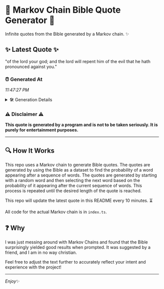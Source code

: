 # 📖 Markov Chain Bible Quote Generator 📖

Infinite quotes from the Bible generated by a Markov chain. ✨

## ✨ Latest Quote ✨
"of the lord your god; and the lord will repent him of the evil that he hath pronounced against you."

### ⏰ Generated At
*11:47:27 PM*

<details>
    <summary>🛠️ Generation Details</summary>
    <p>
        <strong>🌱 Seed:</strong> of<br>
        <strong>🔄 Iterations:</strong> 19<br>
        <strong>📜 Context History:</strong><br>[ of ]: the<br>[ of, the ]: lord<br>[ of, the, lord ]: your<br>[ of, the, lord, your ]: god;<br>[ of, the, lord, your, god; ]: and<br>[ of, the, lord, your, god;, and ]: the<br>[ the, lord, your, god;, and, the ]: lord<br>[ lord, your, god;, and, the, lord ]: will<br>[ your, god;, and, the, lord, will ]: repent<br>[ god;, and, the, lord, will, repent ]: him<br>[ and, the, lord, will, repent, him ]: of<br>[ the, lord, will, repent, him, of ]: the<br>[ lord, will, repent, him, of, the ]: evil<br>[ will, repent, him, of, the, evil ]: that<br>[ repent, him, of, the, evil, that ]: he<br>[ him, of, the, evil, that, he ]: hath<br>[ of, the, evil, that, he, hath ]: pronounced<br>[ the, evil, that, he, hath, pronounced ]: against<br>[ evil, that, he, hath, pronounced, against ]: you.<br>
    </p>
</details>

### ⚠️ Disclaimer ⚠️
**This quote is generated by a program and is not to be taken seriously. It is purely for entertainment purposes.**

---

## 🔍 How It Works

This repo uses a Markov chain to generate Bible quotes. The quotes are generated by using the Bible as a dataset to find the probability of a word appearing after a sequence of words. The quotes are generated by starting with a random word and then selecting the next word based on the probability of it appearing after the current sequence of words. This process is repeated until the desired length of the quote is reached.

This repo will update the latest quote in this README every 10 minutes. ⏳

All code for the actual Markov chain is in `index.ts`.

## ❓ Why

I was just messing around with Markov Chains and found that the Bible surprisingly yielded good results when prompted. 
It was suggested by a friend, and I am in no way christian.

Feel free to adjust the text further to accurately reflect your intent and experience with the project!

---

*Enjoy*✨
